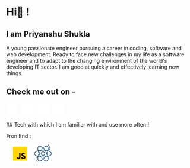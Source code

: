 # Hi👋 !

## I am Priyanshu Shukla

A young passionate engineer pursuing a career in coding, software and web development. Ready to face new challenges in my life as a software engineer and to adapt to the changing environment of the world's developing IT sector. I am good at quickly and effectively learning new things.

## Check me out on -

<div>
  <a href="https://www.linkedin.com/in/prianshukla/" target="_blank"><img src="./images/linkedin-30.png"></a>&nbsp;&nbsp;
  <a href="https://leetcode.com/priyanshushukla5555/" target="_blank"><img src="./images/leetcode.png"></a>&nbsp;&nbsp;
  <a href="https://www.instagram.com/_prianshukla/" target="_blank"><img src="./images/instagram-30.png"></a>&nbsp;&nbsp;
  <a href="https://codepen.io/prianshukla" target="_blank"><img src="./images/codepen-30.png"></a>
</div>
<br>
## Tech with which I am familiar with and use more often !

  Fron End :
  
  &nbsp;&nbsp;&nbsp;<img src="./images/javascript-50.png" style="width:50px">&nbsp;&nbsp;&nbsp;<img src="./images/react-50.png">


<!---
csePriyanshu/csePriyanshu is a ✨ special ✨ repository because its `README.md` (this file) appears on your GitHub profile.
You can click the Preview link to take a look at your changes.
--->
